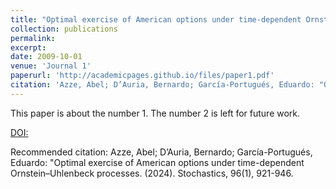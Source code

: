 ```yaml
---
title: "Optimal exercise of American options under time-dependent Ornstein–Uhlenbeck processes"
collection: publications
permalink: 
excerpt: 
date: 2009-10-01
venue: 'Journal 1'
paperurl: 'http://academicpages.github.io/files/paper1.pdf'
citation: 'Azze, Abel; D’Auria, Bernardo; García-Portugués, Eduardo: "Optimal exercise of American options under time-dependent Ornstein–Uhlenbeck processes. (2024). Stochastics, 96(1), 921-946.'
---
```

This paper is about the number 1. The number 2 is left for future work.

[DOI:]([http://academicpages.github.io/files/paper1.pdf](https://doi.org/10.1080/17442508.2024.2325402))

Recommended citation: Azze, Abel; D’Auria, Bernardo; García-Portugués, Eduardo: "Optimal exercise of American options under time-dependent Ornstein–Uhlenbeck processes. (2024). Stochastics, 96(1), 921-946.
